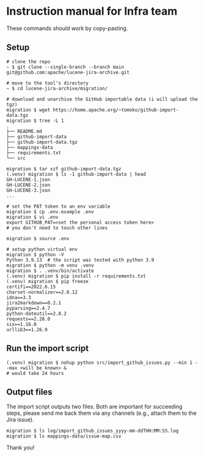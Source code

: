 # Instruction manual for Infra team

These commands should work by copy-pasting.

## Setup

```
# clone the repo
~ $ git clone --single-branch --branch main git@github.com:apache/lucene-jira-archive.git

# move to the tool's directory
~ $ cd lucene-jira-archive/migration/

# download and unarchive the GitHub importable data (i will upload the tgz)
migration $ wget https://home.apache.org/~tomoko/github-import-data.tgz
migration $ tree -L 1
.
├── README.md
├── github-import-data
├── github-import-data.tgz
├── mappings-data
├── requirements.txt
└── src

migration $ tar xzf github-import-data.tgz
(.venv) migration $ ls -1 github-import-data | head
GH-LUCENE-1.json
GH-LUCENE-2.json
GH-LUCENE-3.json
...

# set the PAT token to an env variable
migration $ cp .env.example .env
migration $ vi .env
export GITHUB_PAT=<set the personal access token here>
# you don't need to touch other lines

migration $ source .env

# setup python virtual env
migration $ python -V
Python 3.9.13  # the script was tested with python 3.9
migration $ python -m venv .venv
migration $ . .venv/bin/activate
(.venv) migration $ pip install -r requirements.txt 
(.venv) migration $ pip freeze
certifi==2022.6.15
charset-normalizer==2.0.12
idna==3.3
jira2markdown==0.2.1
pyparsing==2.4.7
python-dateutil==2.8.2
requests==2.28.0
six==1.16.0
urllib3==1.26.9
```

## Run the import script
```
(.venv) migration $ nohup python src/import_github_issues.py --min 1 --max <will be known> &
# would take 24 hours
```

## Output files

The import script outputs two files. Both are important for succeeding steps, please send me back them via any channels (e.g., attach them to the Jira issue).

```
migration $ ls log/import_github_issues_yyyy-mm-ddTHH:MM:SS.log
migration $ ls mappings-data/issue-map.csv
```

Thank you!